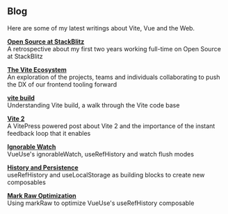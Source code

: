 ## Blog

Here are some of my latest writings about Vite, Vue and the Web.


<BlogPost image="/images/open-source-at-stackblitz.png">

**[Open Source at StackBlitz](./blog/open-source-at-stackblitz.md)**
<br>A retrospective about my first two years working full-time on Open Source at StackBlitz

</BlogPost>


<BlogPost image="/images/vite-ecosystem-cover.jpg">

**[The Vite Ecosystem](./vite/ecosystem.md)**
<br>An exploration of the projects, teams and individuals collaborating to push the DX of our frontend tooling forward

</BlogPost>


<BlogPost image="/images/vite-build-cover.jpg">

**[vite build](./vite/build.md)**
<br>Understanding Vite build, a walk through the Vite code base

</BlogPost>


<BlogPost image="/images/vite-2.jpg" >

**[Vite 2](./web/vite-2.md)**
<br>A VitePress powered post about Vite 2 and the importance of the instant feedback loop that it enables

</BlogPost>


<BlogPost image="/images/ignorable-watch.jpg" >

**[Ignorable Watch](./vue/ignorable-watch.md)**
<br>VueUse's ignorableWatch, useRefHistory and watch flush modes

</BlogPost>


<BlogPost image="/images/history-and-persistence-cover.jpg" >

**[History and Persistence](./vue/history-and-persistence.md)**
<br>useRefHistory and useLocalStorage as building blocks to create new composables

</BlogPost>


<BlogPost image="/images/mark-raw-optimization.jpg" >

**[Mark Raw Optimization](./vue/mark-raw-optimization.md)**
<br>Using markRaw to optimize VueUse's useRefHistory composable

</BlogPost>